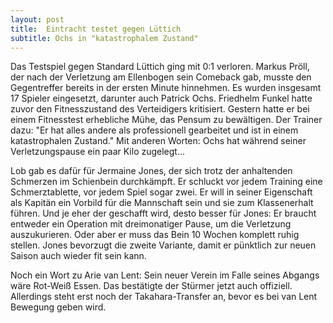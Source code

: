 ```yaml
---
layout: post
title:  Eintracht testet gegen Lüttich
subtitle: Ochs in "katastrophalem Zustand"
---
```


Das Testspiel gegen Standard Lüttich ging mit 0:1 verloren. Markus Pröll, der nach der Verletzung am Ellenbogen sein Comeback gab, musste den Gegentreffer bereits in der ersten Minute hinnehmen. Es wurden insgesamt 17 Spieler eingesetzt, darunter auch Patrick Ochs. Friedhelm Funkel hatte zuvor den Fitnesszustand des Verteidigers kritisiert. Gestern hatte er bei einem Fitnesstest erhebliche Mühe, das Pensum zu bewältigen. Der Trainer dazu: "Er hat alles andere als professionell gearbeitet und ist in einem katastrophalen Zustand." Mit anderen Worten: Ochs hat während seiner Verletzungspause ein paar Kilo zugelegt...

Lob gab es dafür für Jermaine Jones, der sich trotz der anhaltenden Schmerzen im Schienbein durchkämpft. Er schluckt vor jedem Training eine Schmerztablette, vor jedem Spiel sogar zwei. Er will in seiner Eigenschaft als Kapitän ein Vorbild für die Mannschaft sein und sie zum Klassenerhalt führen. Und je eher der geschafft wird, desto besser für Jones: Er braucht entweder ein Operation mit dreimonatiger Pause, um die Verletzung auszukurieren. Oder aber er muss das Bein 10 Wochen komplett ruhig stellen. Jones bevorzugt die zweite Variante, damit er pünktlich zur neuen Saison auch wieder fit sein kann.  
  
Noch ein Wort zu Arie van Lent: Sein neuer Verein im Falle seines Abgangs wäre Rot-Weiß Essen. Das bestätigte der Stürmer jetzt auch offiziell. Allerdings steht erst noch der Takahara-Transfer an, bevor es bei van Lent Bewegung geben wird.
